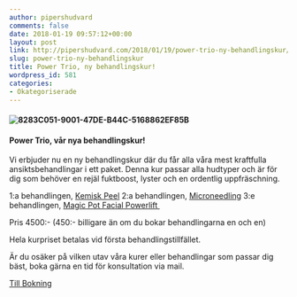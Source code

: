 ```yaml
---
author: pipershudvard
comments: false
date: 2018-01-19 09:57:12+00:00
layout: post
link: http://pipershudvard.com/2018/01/19/power-trio-ny-behandlingskur/
slug: power-trio-ny-behandlingskur
title: Power Trio, ny behandlingskur!
wordpress_id: 581
categories:
- Okategoriserade
---
```


#### ![8283C051-9001-47DE-B44C-5168862EF85B](https://pipershudvard.files.wordpress.com/2018/01/8283c051-9001-47de-b44c-5168862ef85b.jpeg?w=2048)




#### Power Trio, vår nya behandlingskur!


Vi erbjuder nu en ny behandlingskur där du får alla våra mest kraftfulla ansiktsbehandlingar i ett paket. Denna kur passar alla hudtyper och är för dig som behöver en rejäl fuktboost, lyster och en ordentlig uppfräschning.

1:a behandlingen, [Kemisk Peel](http://pipershudvard.com/kemisk-peel/)
2:a behandlingen, [Microneedling](http://pipershudvard.com/microneedling/)
3:e behandlingen, [Magic Pot Facial Powerlift ](https://pipershudvard.com/ansiktsbehandlingar-magic-pot/)

Pris 4500:- (450:- billigare än om du bokar behandlingarna en och en)

Hela kurpriset betalas vid första behandlingstillfället.

Är du osäker på vilken utav våra kurer eller behandlingar som passar dig bäst, boka gärna en tid för konsultation via mail.

[Till Bokning](http://pipershudvard.com/kontakta-oss/)
